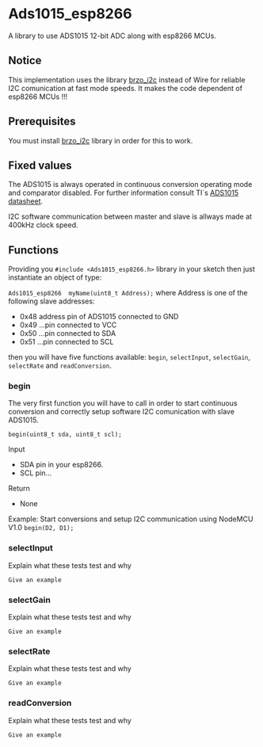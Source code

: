 # Ads1015_esp8266

A library to use ADS1015 12-bit ADC along with esp8266 MCUs.

## Notice

This implementation uses the library [brzo_i2c](https://github.com/pasko-zh/brzo_i2c) instead of Wire for reliable I2C comunication at fast mode speeds.
It makes the code dependent of esp8266 MCUs !!!

## Prerequisites

You must install [brzo_i2c](https://github.com/pasko-zh/brzo_i2c) library in order for this to work.

## Fixed values

The ADS1015 is always operated in continuous conversion operating mode and comparator disabled. For further information consult TI´s [ADS1015 datasheet](http://www.ti.com/lit/gpn/ADS1015).

I2C software communication between master and slave is allways made at 400kHz clock speed.

## Functions

Providing you ```#include <Ads1015_esp8266.h>``` library in your sketch then just instantiate an object of type:

```Ads1015_esp8266  myName(uint8_t Address);``` where Address is one of the following slave addresses:

* 0x48	address pin of ADS1015 connected to GND
* 0x49	...pin connected to VCC
* 0x50	...pin connected to SDA
* 0x51	...pin connected to SCL

then you will have five functions available: ```begin```, ```selectInput```, ```selectGain```, ```selectRate``` and ```readConversion```.

### begin

The very first function you will have to call in order to start continuous conversion and correctly setup software I2C comunication with slave ADS1015.

```
begin(uint8_t sda, uint8_t scl);
```
Input
* SDA pin in your esp8266.
* SCL pin...

Return
* None

Example: Start conversions and setup I2C communication using NodeMCU V1.0 ```begin(D2, D1);```

### selectInput

Explain what these tests test and why

```
Give an example
```
### selectGain

Explain what these tests test and why

```
Give an example
```
### selectRate

Explain what these tests test and why

```
Give an example
```
### readConversion

Explain what these tests test and why

```
Give an example
```
